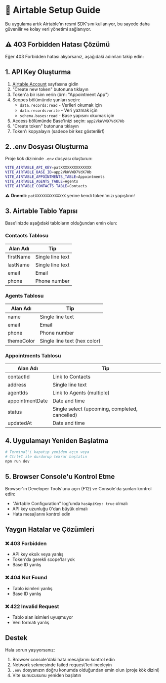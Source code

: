 # 🚀 Airtable Setup Guide

Bu uygulama artık Airtable'ın resmi SDK'sını kullanıyor, bu sayede daha güvenilir ve kolay veri yönetimi sağlanıyor.

## ⚠️ 403 Forbidden Hatası Çözümü

Eğer 403 Forbidden hatası alıyorsanız, aşağıdaki adımları takip edin:

## 1. API Key Oluşturma

1. [Airtable Account](https://airtable.com/create/tokens) sayfasına gidin
2. "Create new token" butonuna tıklayın
3. Token'a bir isim verin (örn: "Appointment App")
4. Scopes bölümünde şunları seçin:
   - `data.records:read` - Verileri okumak için
   - `data.records:write` - Veri yazmak için
   - `schema.bases:read` - Base yapısını okumak için
5. Access bölümünde Base'inizi seçin: `app2VkWVWD7VdX7Hb`
6. "Create token" butonuna tıklayın
7. Token'ı kopyalayın (sadece bir kez gösterilir!)

## 2. .env Dosyası Oluşturma

Proje kök dizininde `.env` dosyası oluşturun:

```bash
VITE_AIRTABLE_API_KEY=patXXXXXXXXXXXXXX
VITE_AIRTABLE_BASE_ID=app2VkWVWD7VdX7Hb
VITE_AIRTABLE_APPOINTMENTS_TABLE=Appointments
VITE_AIRTABLE_AGENTS_TABLE=Agents
VITE_AIRTABLE_CONTACTS_TABLE=Contacts
```

⚠️ **Önemli**: `patXXXXXXXXXXXXXX` yerine kendi token'ınızı yapıştırın!

## 3. Airtable Tablo Yapısı

Base'inizde aşağıdaki tabloların olduğundan emin olun:

### Contacts Tablosu
| Alan Adı | Tip |
|----------|-----|
| firstName | Single line text |
| lastName | Single line text |
| email | Email |
| phone | Phone number |

### Agents Tablosu
| Alan Adı | Tip |
|----------|-----|
| name | Single line text |
| email | Email |
| phone | Phone number |
| themeColor | Single line text (hex color) |

### Appointments Tablosu
| Alan Adı | Tip |
|----------|-----|
| contactId | Link to Contacts |
| address | Single line text |
| agentIds | Link to Agents (multiple) |
| appointmentDate | Date and time |
| status | Single select (upcoming, completed, cancelled) |
| updatedAt | Date and time |

## 4. Uygulamayı Yeniden Başlatma

```bash
# Terminal'i kapatıp yeniden açın veya
# Ctrl+C ile durdurup tekrar başlatın
npm run dev
```

## 5. Browser Console'u Kontrol Etme

Browser'ın Developer Tools'unu açın (F12) ve Console'da şunları kontrol edin:
- "Airtable Configuration" log'unda `hasApiKey: true` olmalı
- API key uzunluğu 0'dan büyük olmalı
- Hata mesajlarını kontrol edin

## Yaygın Hatalar ve Çözümleri

### ❌ 403 Forbidden
- API key eksik veya yanlış
- Token'da gerekli scope'lar yok
- Base ID yanlış

### ❌ 404 Not Found
- Tablo isimleri yanlış
- Base ID yanlış

### ❌ 422 Invalid Request
- Tablo alan isimleri uyuşmuyor
- Veri formatı yanlış

## Destek

Hala sorun yaşıyorsanız:
1. Browser console'daki hata mesajlarını kontrol edin
2. Network sekmesinde failed request'leri inceleyin
3. `.env` dosyanızın doğru konumda olduğundan emin olun (proje kök dizini)
4. Vite sunucusunu yeniden başlatın
